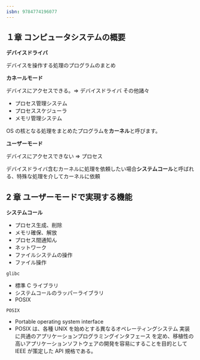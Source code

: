 ```yaml
---
isbn: 9784774196077
---
```


<!-- isbn: 1617292397 -->

## １章 コンピュータシステムの概要

**デバイスドライバ**

デバイスを操作する処理のプログラムのまとめ

**カネールモード**

デバイスにアクセスできる。=> デバイスドライバ
その他諸々

- プロセス管理システム
- プロセススケジューラ
- メモリ管理システム

OS の核となる処理をまとめたプログラムを**カーネル**と呼びます。

**ユーザーモード**

デバイスにアクセスできない => プロセス

デバイスドライバ含むカーネルに処理を依頼したい場合**システムコール**と呼ばれる、特殊な処理を介してカーネルに依頼

## 2 章 ユーザーモードで実現する機能

**システムコール**

- プロセス生成、削除
- メモリ確保、解放
- プロセス間通知ん
- ネットワーク
- ファイルシステムの操作
- ファイル操作

`glibc`

- 標準 C ライブラリ
- システムコールのラッパーライブラリ
- POSIX

`POSIX`

- Portable operating system interface
- POSIX は、各種 UNIX を始めとする異なるオペレーティングシステム 実装に共通のアプリケーションプログラミングインタフェース を定め、移植性の高いアプリケーションソフトウェアの開発を容易にすることを目的として IEEE が策定した API 規格である。
